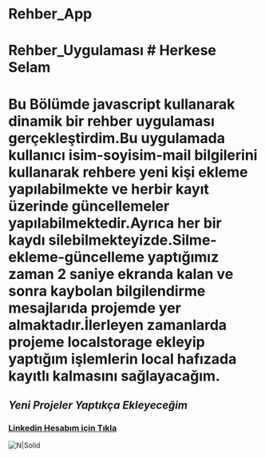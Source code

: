 # Rehber_App

# Rehber_Uygulaması # Herkese Selam 
# Bu Bölümde javascript kullanarak dinamik bir rehber uygulaması gerçekleştirdim.Bu uygulamada kullanıcı isim-soyisim-mail bilgilerini kullanarak rehbere yeni kişi ekleme yapılabilmekte ve herbir kayıt üzerinde güncellemeler yapılabilmektedir.Ayrıca her bir kaydı silebilmekteyizde.Silme-ekleme-güncelleme yaptığımız zaman 2 saniye ekranda kalan ve sonra kaybolan bilgilendirme mesajlarıda projemde yer almaktadır.İlerleyen zamanlarda projeme localstorage ekleyip yaptığım işlemlerin local hafızada kayıtlı kalmasını sağlayacağım.
## _Yeni Projeler Yaptıkça Ekleyeceğim_  
### [Linkedin Hesabım için Tıkla](https://www.linkedin.com/in/bilalkocoglu) 
![N|Solid](https://i.ibb.co/dK97ggJ/rehber-app.jpg)

